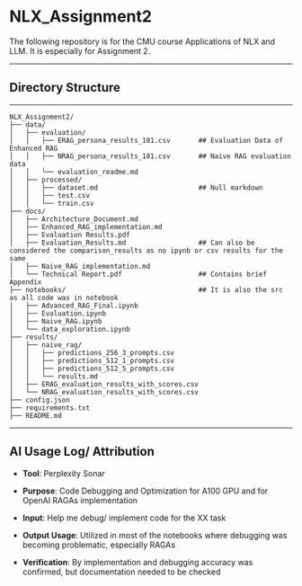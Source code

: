 # NLX_Assignment2
The following repository is for the CMU course Applications of NLX and LLM. It is especially for Assignment 2.
**** 
## Directory Structure
****
```
NLX_Assignment2/
├── data/
│   ├── evaluation/
│   │   ├── ERAG_persona_results_181.csv       ## Evaluation Data of Enhanced RAG
│   │   ├── NRAG_persona_results_181.csv       ## Naive RAG evaluation data
│   │   └── evaluation_readme.md
│   ├── processed/
│   │   ├── dataset.md                         ## Null markdown
│   │   ├── test.csv
│   │   └── train.csv
├── docs/
│   ├── Architecture_Document.md          
│   ├── Enhanced_RAG_implementation.md
│   ├── Evaluation Results.pdf
│   ├── Evaluation_Results.md                  ## Can also be considered the comparison_results as no ipynb or csv results for the same
│   ├── Naive_RAG_implementation.md
│   └── Technical Report.pdf                   ## Contains brief Appendix
├── notebooks/                                 ## It is also the src as all code was in notebook
│   ├── Advanced_RAG_Final.ipynb
│   ├── Evaluation.ipynb
│   ├── Naive_RAG.ipynb
│   └── data_exploration.ipynb
├── results/                                  
│   ├── naive_rag/
│   │   ├── predictions_256_3_prompts.csv
│   │   ├── predictions_512_1_prompts.csv
│   │   ├── predictions_512_5_prompts.csv
│   │   └── results.md
│   ├── ERAG_evaluation_results_with_scores.csv
│   └── NRAG_evaluation_results_with_scores.csv
├── config.json
├── requirements.txt
├── README.md

```

****

## AI Usage Log/ Attribution

- **Tool**: Perplexity Sonar
  
- **Purpose**: Code Debugging and Optimization for A100 GPU and for OpenAI RAGAs implementation
  
- **Input**: Help me debug/ implement code for the XX task
  
- **Output Usage**: Utilized in most of the notebooks where debugging was becoming problematic, especially RAGAs

- **Verification**: By implementation and debugging accuracy was confirmed, but documentation needed to be checked
